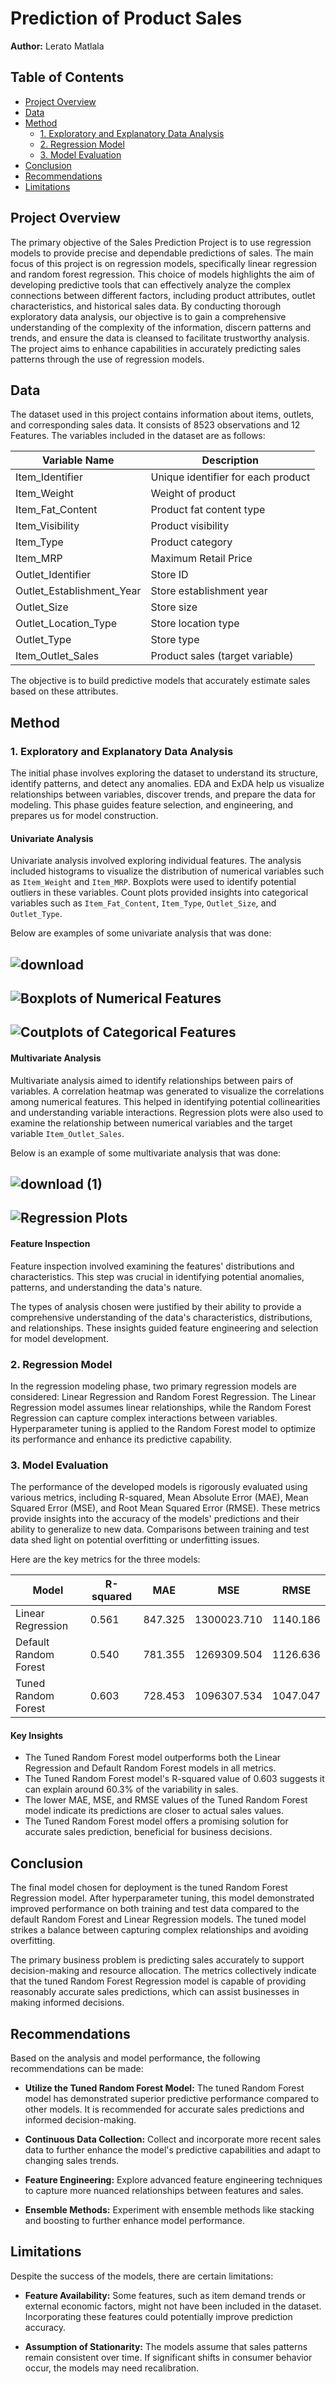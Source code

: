 # Prediction of Product Sales

**Author:** Lerato Matlala

## Table of Contents

- [Project Overview](#overview)
- [Data](#data)
- [Method](#method)
  - [1. Exploratory and Explanatory Data Analysis](#1-exploratory-and-explanatory-data-analysis)
  - [2. Regression Model](#2-regression-model)
  - [3. Model Evaluation](#3-model-evaluation)
- [Conclusion](#conclusion)
- [Recommendations](#recommendations)
- [Limitations](#limitations)


## Project Overview

The primary objective of the Sales Prediction Project is to use regression models to provide precise and dependable predictions of sales. The main focus of this project is on regression models, specifically linear regression and random forest regression. This choice of models highlights the aim of developing predictive tools that can effectively analyze the complex connections between different factors, including product attributes, outlet characteristics, and historical sales data. By conducting thorough exploratory data analysis, our objective is to gain a comprehensive understanding of the complexity of the information, discern patterns and trends, and ensure the data is cleansed to facilitate trustworthy analysis. The project aims to enhance capabilities in accurately predicting sales patterns through the use of regression models.

## Data
The dataset used in this project contains information about items, outlets, and corresponding sales data. It consists of 8523 observations and 12 Features. The variables included in the dataset are as follows:


| Variable Name             | Description                                                  |
|---------------------------|--------------------------------------------------------------|
| Item_Identifier           | Unique identifier for each product                          |
| Item_Weight               | Weight of product                                           |
| Item_Fat_Content          | Product fat content type                                    |
| Item_Visibility           | Product visibility                                          |
| Item_Type                 | Product category                                            |
| Item_MRP                  | Maximum Retail Price                                        |
| Outlet_Identifier         | Store ID                                                    |
| Outlet_Establishment_Year | Store establishment year                                   |
| Outlet_Size               | Store size                                                  |
| Outlet_Location_Type      | Store location type                                         |
| Outlet_Type               | Store type                                                  |
| Item_Outlet_Sales         | Product sales (target variable)   

The objective is to build predictive models that accurately estimate sales based on these attributes.

## Method
### 1. Exploratory and Explanatory Data Analysis
The initial phase involves exploring the dataset to understand its structure, identify patterns, and detect any anomalies. EDA and ExDA help us visualize relationships between variables, discover trends, and prepare the data for modeling. This phase guides feature selection, and engineering, and prepares us for model construction.


#### Univariate Analysis
Univariate analysis involved exploring individual features. The analysis included histograms to visualize the distribution of numerical variables such as `Item_Weight` and `Item_MRP`. Boxplots were used to identify potential outliers in these variables. Count plots provided insights into categorical variables such as `Item_Fat_Content`, `Item_Type`, `Outlet_Size`, and `Outlet_Type`. 

Below are examples of some univariate analysis that was done:

![download](https://github.com/LeratoMatlala1/Prediction-of-Product-Sales/assets/138568742/b3491d54-8fbb-4240-9dd1-3a9731b327d3)
-----------------------
![Boxplots of Numerical Features](https://github.com/LeratoMatlala1/Prediction-of-Product-Sales/assets/138568742/b76f0f54-b3a0-41d0-b4c9-629dff4797dc)
-------------------
![Coutplots of Categorical Features](https://github.com/LeratoMatlala1/Prediction-of-Product-Sales/assets/138568742/8f6579c3-e7b3-4c59-b402-50798b54eda9)
-------------------

#### Multivariate Analysis
Multivariate analysis aimed to identify relationships between pairs of variables. A correlation heatmap was generated to visualize the correlations among numerical features. This helped in identifying potential collinearities and understanding variable interactions. Regression plots were also used to examine the relationship between numerical variables and the target variable `Item_Outlet_Sales`.

Below is an example of some multivariate analysis that was done:

![download (1)](https://github.com/LeratoMatlala1/Prediction-of-Product-Sales/assets/138568742/a1c01b96-293d-44a8-b6f6-bc40a0806b9e)
-------------------
![Regression Plots](https://github.com/LeratoMatlala1/Prediction-of-Product-Sales/assets/138568742/026ee035-fc90-4213-a10b-a219b44d8975)
---------------

#### Feature Inspection
Feature inspection involved examining the features' distributions and characteristics. This step was crucial in identifying potential anomalies, patterns, and understanding the data's nature.

The types of analysis chosen were justified by their ability to provide a comprehensive understanding of the data's characteristics, distributions, and relationships. These insights guided feature engineering and selection for model development.


### 2. Regression Model

In the regression modeling phase, two primary regression models are considered: Linear Regression and Random Forest Regression. The Linear Regression model assumes linear relationships, while the Random Forest Regression can capture complex interactions between variables. Hyperparameter tuning is applied to the Random Forest model to optimize its performance and enhance its predictive capability.

### 3. Model Evaluation

The performance of the developed models is rigorously evaluated using various metrics, including R-squared, Mean Absolute Error (MAE), Mean Squared Error (MSE), and Root Mean Squared Error (RMSE). These metrics provide insights into the accuracy of the models' predictions and their ability to generalize to new data. Comparisons between training and test data shed light on potential overfitting or underfitting issues.

Here are the key metrics for the three models:

| Model                    | R-squared   | MAE       | MSE         | RMSE      |
|--------------------------|-------------|-----------|-------------|-----------|
| Linear Regression        | 0.561       | 847.325   | 1300023.710 | 1140.186  |
| Default Random Forest    | 0.540       | 781.355   | 1269309.504 | 1126.636  |
| Tuned Random Forest      | 0.603       | 728.453   | 1096307.534 | 1047.047  |

#### Key Insights
- The Tuned Random Forest model outperforms both the Linear Regression and Default Random Forest models in all metrics.
- The Tuned Random Forest model's R-squared value of 0.603 suggests it can explain around 60.3% of the variability in sales.
- The lower MAE, MSE, and RMSE values of the Tuned Random Forest model indicate its predictions are closer to actual sales values.
- The Tuned Random Forest model offers a promising solution for accurate sales prediction, beneficial for business decisions.

## Conclusion

The final model chosen for deployment is the tuned Random Forest Regression model. After hyperparameter tuning, this model demonstrated improved performance on both training and test data compared to the default Random Forest and Linear Regression models. The tuned model strikes a balance between capturing complex relationships and avoiding overfitting.

The primary business problem is predicting sales accurately to support decision-making and resource allocation. The metrics collectively indicate that the tuned Random Forest Regression model is capable of providing reasonably accurate sales predictions, which can assist businesses in making informed decisions.

## Recommendations

Based on the analysis and model performance, the following recommendations can be made:

- **Utilize the Tuned Random Forest Model:** The tuned Random Forest model has demonstrated superior predictive performance compared to other models. It is recommended for accurate sales predictions and informed decision-making.

- **Continuous Data Collection:** Collect and incorporate more recent sales data to further enhance the model's predictive capabilities and adapt to changing sales trends.
  
- **Feature Engineering:** Explore advanced feature engineering techniques to capture more nuanced relationships between features and sales.
- **Ensemble Methods:** Experiment with ensemble methods like stacking and boosting to further enhance model performance.

  
## Limitations

Despite the success of the models, there are certain limitations:

- **Feature Availability:** Some features, such as item demand trends or external economic factors, might not have been included in the dataset. Incorporating these features could potentially improve prediction accuracy.

- **Assumption of Stationarity:** The models assume that sales patterns remain consistent over time. If significant shifts in consumer behavior occur, the models may need recalibration.
